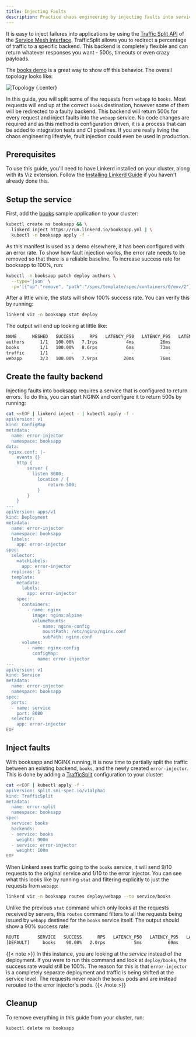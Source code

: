 ```yaml
---
title: Injecting Faults
description: Practice chaos engineering by injecting faults into services with Linkerd.
---
```


It is easy to inject failures into applications by using the [Traffic Split
API](https://github.com/deislabs/smi-spec/blob/master/traffic-split.md) of the
[Service Mesh Interface](https://smi-spec.io/). TrafficSplit allows you to
redirect a percentage of traffic to a specific backend. This backend is
completely flexible and can return whatever responses you want - 500s, timeouts
or even crazy payloads.

The [books demo](../books/) is a great way to show off this behavior. The
overall topology looks like:

![Topology](/docs/images/books/topology.png "Topology")
{.center}

In this guide, you will split some of the requests from `webapp` to `books`.
Most requests will end up at the correct `books` destination, however some of
them will be redirected to a faulty backend. This backend will return 500s for
every request and inject faults into the `webapp` service. No code changes are
required and as this method is configuration driven, it is a process that can be
added to integration tests and CI pipelines. If you are really living the chaos
engineering lifestyle, fault injection could even be used in production.

## Prerequisites

To use this guide, you'll need to have Linkerd installed on your cluster, along
with its Viz extension. Follow the [Installing Linkerd Guide](../install/)
if you haven't already done this.

## Setup the service

First, add the [books](../books/) sample application to your cluster:

```bash
kubectl create ns booksapp && \
  linkerd inject https://run.linkerd.io/booksapp.yml | \
  kubectl -n booksapp apply -f -
```

As this manifest is used as a demo elsewhere, it has been configured with an
error rate. To show how fault injection works, the error rate needs to be
removed so that there is a reliable baseline. To increase success rate for
booksapp to 100%, run:

```bash
kubectl -n booksapp patch deploy authors \
  --type='json' \
  -p='[{"op":"remove", "path":"/spec/template/spec/containers/0/env/2"}]'
```

After a little while, the stats will show 100% success rate. You can verify this
by running:

```bash
linkerd viz -n booksapp stat deploy
```

The output will end up looking at little like:

```bash
NAME      MESHED   SUCCESS      RPS   LATENCY_P50   LATENCY_P95   LATENCY_P99   TCP_CONN
authors      1/1   100.00%   7.1rps           4ms          26ms          33ms          6
books        1/1   100.00%   8.6rps           6ms          73ms          95ms          6
traffic      1/1         -        -             -             -             -          -
webapp       3/3   100.00%   7.9rps          20ms          76ms          95ms          9
```

## Create the faulty backend

Injecting faults into booksapp requires a service that is configured to return
errors. To do this, you can start NGINX and configure it to return 500s by
running:

```bash
cat <<EOF | linkerd inject - | kubectl apply -f -
apiVersion: v1
kind: ConfigMap
metadata:
  name: error-injector
  namespace: booksapp
data:
 nginx.conf: |-
    events {}
    http {
        server {
          listen 8080;
            location / {
                return 500;
            }
        }
    }
---
apiVersion: apps/v1
kind: Deployment
metadata:
  name: error-injector
  namespace: booksapp
  labels:
    app: error-injector
spec:
  selector:
    matchLabels:
      app: error-injector
  replicas: 1
  template:
    metadata:
      labels:
        app: error-injector
    spec:
      containers:
        - name: nginx
          image: nginx:alpine
          volumeMounts:
            - name: nginx-config
              mountPath: /etc/nginx/nginx.conf
              subPath: nginx.conf
      volumes:
        - name: nginx-config
          configMap:
            name: error-injector
---
apiVersion: v1
kind: Service
metadata:
  name: error-injector
  namespace: booksapp
spec:
  ports:
  - name: service
    port: 8080
  selector:
    app: error-injector
EOF
```

## Inject faults

With booksapp and NGINX running, it is now time to partially split the traffic
between an existing backend, `books`, and the newly created
`error-injector`. This is done by adding a
[TrafficSplit](https://github.com/deislabs/smi-spec/blob/master/traffic-split.md)
configuration to your cluster:

```bash
cat <<EOF | kubectl apply -f -
apiVersion: split.smi-spec.io/v1alpha1
kind: TrafficSplit
metadata:
  name: error-split
  namespace: booksapp
spec:
  service: books
  backends:
  - service: books
    weight: 900m
  - service: error-injector
    weight: 100m
EOF
```

When Linkerd sees traffic going to the `books` service, it will send 9/10
requests to the original service and 1/10 to the error injector. You can see
what this looks like by running `stat` and filtering explicitly to just the
requests from `webapp`:

```bash
linkerd viz -n booksapp routes deploy/webapp --to service/books
```

Unlike the previous `stat` command which only looks at the requests received by
servers, this `routes` command filters to all the requests being issued by
`webapp` destined for the `books` service itself. The output should show a 90%
success rate:

```bash
ROUTE       SERVICE   SUCCESS      RPS   LATENCY_P50   LATENCY_P95   LATENCY_P99
[DEFAULT]     books    90.08%   2.0rps           5ms          69ms          94ms
```

{{< note >}}
In this instance, you are looking at the *service* instead of the deployment. If
you were to run this command and look at `deploy/books`, the success rate would
still be 100%. The reason for this is that `error-injector` is a completely
separate deployment and traffic is being shifted at the service level. The
requests never reach the `books` pods and are instead rerouted to the error
injector's pods.
{{< /note >}}

## Cleanup

To remove everything in this guide from your cluster, run:

```bash
kubectl delete ns booksapp
```

